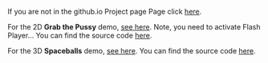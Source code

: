 If you are not in the github.io Project page Page click [here](https://coolandco.github.io/SpieleentwicklungShowcase/).

For the 2D **Grab the Pussy** demo, [see here](https://coolandco.github.io/SpieleentwicklungShowcase/2D/readyToRunFolder/mainGame.html). Note, you need to activate Flash Player... You can find the source code [here](https://github.com/coolandco/SpieleentwicklungShowcase/tree/master/2D/source).

For the 3D **Spaceballs** demo, [see here](https://coolandco.github.io/SpieleentwicklungShowcase/3D/ReadyToRunFolder/index.html). You can find the source code [here](https://github.com/coolandco/SpieleentwicklungShowcase/tree/master/3D/source).
